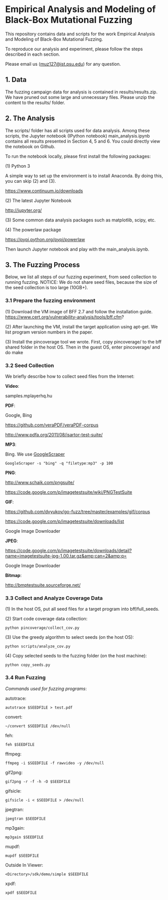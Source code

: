 # Empirical Analysis and Modeling of Black-Box Mutational Fuzzing

This repository contains data and scripts for the work Empirical Analysis and Modeling of Black-Box Mutational Fuzzing. 

To reproduce our analysis and experiment, please follow the steps described in each section.

Please email us (muz127@ist.psu.edu) for any question.


## 1. Data

The fuzzing campaign data for analysis is contained in results/results.zip. We have pruned out some large and unnecessary files.
Please unzip the content to the results/ folder.

## 2. The Analysis

The scripts/ folder has all scripts used for data analysis. Among these scripts, the Jupyter notebook (IPython notebook) 
main_analysis.ipynb contains all results presented in Section 4, 5 and 6. You could directly view the notebook on Github. 

To run the notebook locally, please first install the following packages:

(1) Python 3

A simple way to set up the environment is to install Anaconda. By doing this, you can skip (2) and (3).
	
https://www.continuum.io/downloads

(2) The latest Jupyter Notebook

http://jupyter.org/
  
(3) Some common data analysis packages such as matplotlib, scipy, etc. 

(4) The powerlaw package

https://pypi.python.org/pypi/powerlaw

Then launch Jupyter notebook and play with the main_analysis.ipynb.
	
## 3. The Fuzzing Process

Below, we list all steps of our fuzzing experiment, from seed collection to running fuzzing.
NOTICE: We do not share seed files, because the size of the seed collection is too large (10GB+).

### 3.1 Prepare the fuzzing environment

(1) Download the VM image of BFF 2.7 and follow the installation guide.
https://www.cert.org/vulnerability-analysis/tools/bff.cfm?

(2) After launching the VM, install the target application using apt-get. We list program version numbers in the paper.

(3) Install the pincoverage tool we wrote. First, copy pincoverage/ to the bff shared folder in the host OS.
Then in the guest OS, enter pincoverage/ and do make

### 3.2 Seed Collection

We briefly describe how to collect seed files from the Internet:

**Video**:

samples.mplayerhq.hu

**PDF**:

Google, Bing

https://github.com/veraPDF/veraPDF-corpus

http://www.pdfa.org/2011/08/isartor-test-suite/

**MP3**:

Bing. We use [GoogleScraper](https://github.com/NikolaiT/GoogleScraper)

    GoogleScraper -s "bing" -q "filetype:mp3" -p 100

**PNG**:

http://www.schaik.com/pngsuite/

https://code.google.com/p/imagetestsuite/wiki/PNGTestSuite

**GIF**:

https://github.com/dvyukov/go-fuzz/tree/master/examples/gif/corpus

https://code.google.com/p/imagetestsuite/downloads/list

Google Image Downloader

**JPEG**:

https://code.google.com/p/imagetestsuite/downloads/detail?name=imagetestsuite-jpg-1.00.tar.gz&amp;can=2&amp;q=

Google Image Downloader

**Bitmap**:

http://bmptestsuite.sourceforge.net/



### 3.3 Collect and Analyze Coverage Data

(1) In the host OS, put all seed files for a target program into bff/full_seeds.

(2) Start code coverage data collection:

    python pincoverage/collect_cov.py

(3) Use the greedy algorithm to select seeds (on the host OS):

    python scripts/analyze_cov.py
	
(4) Copy selected seeds to the fuzzing folder (on the host machine):

    python copy_seeds.py

	
### 3.4 Run Fuzzing

*Commands used for fuzzing programs*:

autotrace:

    autotrace $SEEDFILE > test.pdf

convert:

    ~/convert $SEEDFILE /dev/null

feh: 

    feh $SEEDFILE

ffmpeg: 

    ffmpeg -i $SEEDFILE -f rawvideo -y /dev/null

gif2png:

    gif2png -r -f -h -O $SEEDFILE

gifsicle:

    gifsicle -i < $SEEDFILE > /dev/null

jpegtran:

    jpegtran $SEEDFILE

mp3gain:

    mp3gain $SEEDFILE

mupdf:

    mupdf $SEEDFILE

Outside In Viewer: 

    <Directory>/sdk/demo/simple $SEEDFILE

xpdf:

    xpdf $SEEDFILE







